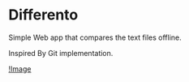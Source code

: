# Differento

Simple Web app that compares the text files offline.

Inspired By Git implementation. 

[!Image](./gif/differento.gif)